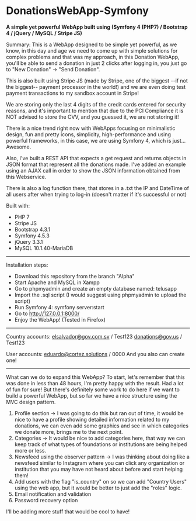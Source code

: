 # DonationsWebApp-Symfony
**A simple yet powerful WebApp built using (Symfony 4 (PHP7) / Bootstrap 4 / jQuery / MySQL / Stripe JS)**

Summary:
This is a WebApp designed to be simple yet powerful, as we know, in this day and age we need to come up with simple solutions for complex problems and that was my approach, in this Donation WebApp, you'll be able to send a donation in just 2 clicks after logging in, you just go to "New Donation" -> "Send Donation".

This is also built using Stripe JS (made by Stripe, one of the biggest --if not the biggest-- payment processor in the world!) and we are even doing test payment transactions to my sandbox account in Stripe!

We are storing only the last 4 digits of the credit cards entered for security reasons, and it's important to mention that due to the PCI Compliance it is NOT advised to store the CVV, and you guessed it, we are not storing it!

There is a nice trend right now with WebApps focusing on minimalistic design, fun and pretty icons, simplicity, high-performance and using powerful frameworks, in this case, we are using Symfony 4, which is just... Awesome.

Also, I've built a REST API that expects a get request and returns objects in JSON format that represent all the donations made. I've added an example using an AJAX call in order to show the JSON information obtained from this Webservice.

There is also a log function there, that stores in a .txt the IP and DateTime of all users after when trying to log-in (doesn't matter if it's successful or not)

Built with:
* PHP 7
* Stripe JS
* Bootstrap 4.3.1
* Symfony 4.5.3
* jQuery 3.3.1
* MySQL 10.1.40-MariaDB

********************************
Installation steps:

* Download this repository from the branch "Alpha"
* Start Apache and MySQL in Xampp
* Go to phpmyadmin and create an empty database named: telusapp
* Import the .sql script (I would suggest using phpmyadmin to upload the script)
* Run Symfony 4: symfony server:start
* Go to http://127.0.0.1:8000/
* Enjoy the WebApp! (Tested in Firefox)

********************************
Country accounts:
elsalvador@gov.com.sv / Test123
donations@gov.us / Test123

User accounts:
eduardo@cortez.solutions / 0000
And you also can create one!
********************************

What can we do to expand this WebApp?
To start, let's remember that this was done in less than 48 hours, I'm pretty happy with the result. Had a lot of fun for sure!
But there's definitely some work to do here if we want to build a powerful WebApp, but so far we have a nice structure using the MVC design pattern.

1) Profile section -> I was going to do this but ran out of time, it would be nice to have a profile showing detailed information related to my donations, we can even add some graphics and see in which categories we donate more, brings me to the next point.
2) Categories -> It would be nice to add categories here, that way we can keep track of what types of foundations or institutions are being helped more or less.
3) Newsfeed using the observer pattern -> I was thinking about doing like a newsfeed similar to Instagram where you can click any organization or institution that you may have not heard about before and start helping them!
4) Add users with the flag "is_country" on so we can add "Country Users" using the web app, but it would be better to just add the "roles" logic.
5) Email notification and validation
6) Password recovery option

I'll be adding more stuff that would be cool to have! 
